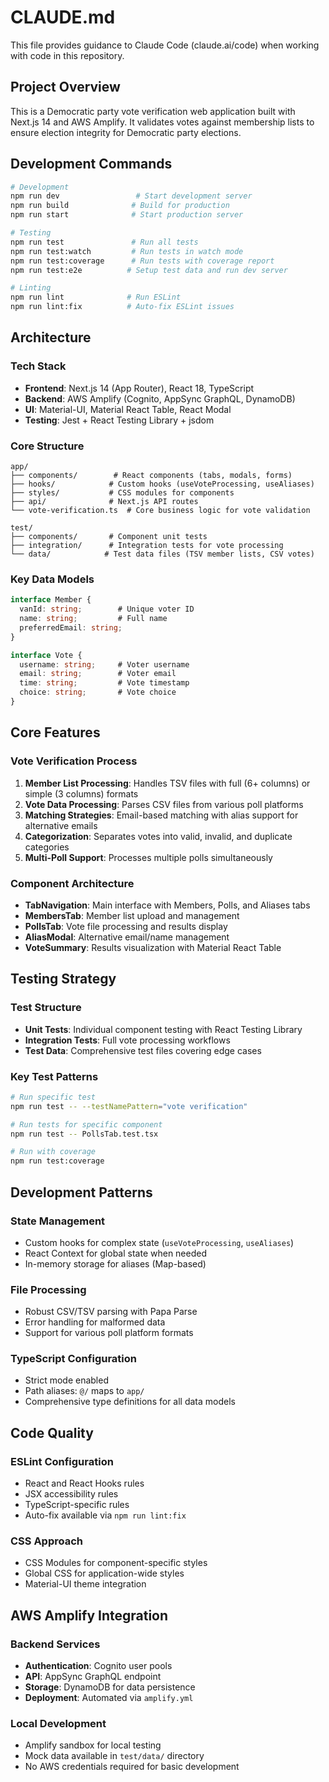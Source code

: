 # CLAUDE.md

This file provides guidance to Claude Code (claude.ai/code) when working with code in this repository.

## Project Overview

This is a Democratic party vote verification web application built with Next.js 14 and AWS Amplify. It validates votes against membership lists to ensure election integrity for Democratic party elections.

## Development Commands

```bash
# Development
npm run dev                 # Start development server
npm run build              # Build for production
npm run start              # Start production server

# Testing
npm run test               # Run all tests
npm run test:watch         # Run tests in watch mode
npm run test:coverage      # Run tests with coverage report
npm run test:e2e          # Setup test data and run dev server

# Linting
npm run lint              # Run ESLint
npm run lint:fix          # Auto-fix ESLint issues
```

## Architecture

### Tech Stack
- **Frontend**: Next.js 14 (App Router), React 18, TypeScript
- **Backend**: AWS Amplify (Cognito, AppSync GraphQL, DynamoDB)
- **UI**: Material-UI, Material React Table, React Modal
- **Testing**: Jest + React Testing Library + jsdom

### Core Structure
```
app/
├── components/        # React components (tabs, modals, forms)
├── hooks/            # Custom hooks (useVoteProcessing, useAliases)
├── styles/           # CSS modules for components
├── api/              # Next.js API routes
└── vote-verification.ts  # Core business logic for vote validation

test/
├── components/       # Component unit tests
├── integration/      # Integration tests for vote processing
└── data/            # Test data files (TSV member lists, CSV votes)
```

### Key Data Models
```typescript
interface Member {
  vanId: string;        # Unique voter ID
  name: string;         # Full name
  preferredEmail: string;
}

interface Vote {
  username: string;     # Voter username
  email: string;        # Voter email
  time: string;         # Vote timestamp
  choice: string;       # Vote choice
}
```

## Core Features

### Vote Verification Process
1. **Member List Processing**: Handles TSV files with full (6+ columns) or simple (3 columns) formats
2. **Vote Data Processing**: Parses CSV files from various poll platforms
3. **Matching Strategies**: Email-based matching with alias support for alternative emails
4. **Categorization**: Separates votes into valid, invalid, and duplicate categories
5. **Multi-Poll Support**: Processes multiple polls simultaneously

### Component Architecture
- **TabNavigation**: Main interface with Members, Polls, and Aliases tabs
- **MembersTab**: Member list upload and management
- **PollsTab**: Vote file processing and results display
- **AliasModal**: Alternative email/name management
- **VoteSummary**: Results visualization with Material React Table

## Testing Strategy

### Test Structure
- **Unit Tests**: Individual component testing with React Testing Library
- **Integration Tests**: Full vote processing workflows
- **Test Data**: Comprehensive test files covering edge cases

### Key Test Patterns
```bash
# Run specific test
npm run test -- --testNamePattern="vote verification"

# Run tests for specific component
npm run test -- PollsTab.test.tsx

# Run with coverage
npm run test:coverage
```

## Development Patterns

### State Management
- Custom hooks for complex state (`useVoteProcessing`, `useAliases`)
- React Context for global state when needed
- In-memory storage for aliases (Map-based)

### File Processing
- Robust CSV/TSV parsing with Papa Parse
- Error handling for malformed data
- Support for various poll platform formats

### TypeScript Configuration
- Strict mode enabled
- Path aliases: `@/` maps to `app/`
- Comprehensive type definitions for all data models

## Code Quality

### ESLint Configuration
- React and React Hooks rules
- JSX accessibility rules
- TypeScript-specific rules
- Auto-fix available via `npm run lint:fix`

### CSS Approach
- CSS Modules for component-specific styles
- Global CSS for application-wide styles
- Material-UI theme integration

## AWS Amplify Integration

### Backend Services
- **Authentication**: Cognito user pools
- **API**: AppSync GraphQL endpoint
- **Storage**: DynamoDB for data persistence
- **Deployment**: Automated via `amplify.yml`

### Local Development
- Amplify sandbox for local testing
- Mock data available in `test/data/` directory
- No AWS credentials required for basic development